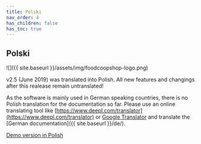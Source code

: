 ```yaml
---
title: Polski
nav_order: 4
has_children: false
has_toc: true
---
```

## Polski

![]({{ site.baseurl }}/assets/img/foodcoopshop-logo.png)

v2.5 (June 2019) was translated into Polish. All new features and changings after this realease remain untranslated!

As the software is mainly used in German speaking countries, there is no Polish translation for the documentation so far. Please use an online translating tool like [https://www.deepl.com/translator](https://www.deepl.com/translator) or [Google Translator](https://translate.google.com/translate?sl=de&tl=pl&u=https%3A%2F%2Ffoodcoopshop.github.io%2Fde) and translate the [German documentation]({{ site.baseurl }}/de/).

[Demo version in Polish](https://demo-pl.foodcoopshop.com)